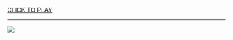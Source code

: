 
<a href="https://premium76.site?title=motorbike_games_unblocked&ref=13M">CLICK TO PLAY</a></h3>
<hr>

<a href="https://premium76.site?title=motorbike_games_unblocked&ref=13M"><img src="https://clearcache.store/games.png"></a>


